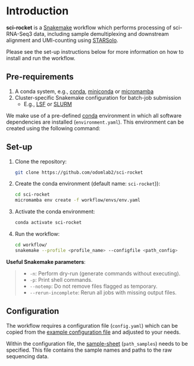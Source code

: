 # Introduction

**sci-rocket** is a [Snakemake](https://snakemake.readthedocs.io/en/stable/) workflow which performs processing of sci-RNA-Seq3 data, including sample demultiplexing and downstream alignment and UMI-counting using [STARSolo](https://github.com/alexdobin/STAR).

Please see the set-up instructions below for more information on how to install and run the workflow.

## Pre-requirements

1. A conda system, e.g., [conda](https://docs.conda.io/en/latest/), [miniconda](https://docs.conda.io/en/latest/miniconda.html) or [micromamba](https://micromamba.readthedocs.io/en/latest/)
2. Cluster-specific Snakemake configuration for batch-job submission
      * E.g., [LSF](https://github.com/Snakemake-Profiles/lsf) or [SLURM](https://github.com/Snakemake-Profiles/slurm)

We make use of a pre-defined [conda](https://docs.conda.io/en/latest/) environment in which all software dependencies are installed (`environment.yaml`). This environment can be created using the following command:

## Set-up

1. Clone the repository:

      ```bash
      git clone https://github.com/odomlab2/sci-rocket
      ```

2. Create the conda environment (default name: `sci-rocket`)):

      ```bash
      cd sci-rocket
      micromamba env create -f workflow/envs/env.yaml
      ```

3. Activate the conda environment:

      ```bash
      conda activate sci-rocket
      ```

4. Run the workflow:

      ```bash
      cd workflow/
      snakemake --profile <profile_name> --configfile <path_config>
      ```

**Useful Snakemake parameters**:

> * `-n`: Perform dry-run (generate commands without executing).
> * `-p`: Print shell commands.
> * `--notemp`: Do not remove files flagged as temporary.
> * `--rerun-incomplete`: Rerun all jobs with missing output files.

## Configuration

The workflow requires a configuration file (`config.yaml`) which can be copied from the [example configuration file](https://github.com/odomlab2/sci-rocket/blob/main/workflow/examples/example_config.yaml) and adjusted to your needs.

Within the configuration file, the [sample-sheet](overview_files.md) (`path_samples`) needs to be specified. This file contains the sample names and paths to the raw sequencing data.
